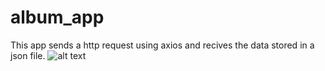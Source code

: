 # album_app
This app sends a http request using axios and recives the data stored in a json file.
![alt text](https://github.com/rithin-jose/album_app/blob/master/src/img/photo_2019-05-27_07-28-31.jpg)